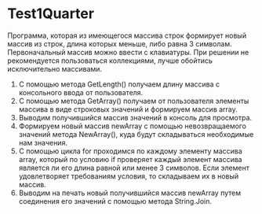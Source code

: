 # Test1Quarter

Программа, которая из имеющегося массива строк формирует новый массив из строк, длина которых меньше, либо равна 3 символам. Первоначальный массив можно ввести с клавиатуры. При решении не рекомендуется пользоваться коллекциями, лучше обойтись исключительно массивами.
1.	С помощью метода GetLength() получаем длину массива с консольного ввода от пользователя.
2.	С помощью метода GetArray() получаем от пользователя элементы массива в виде строковых значений и формируем массив array.
3.	Выводим получившийся массив значений в консоль для просмотра.
4.	Формируем новый массив newArray с помощью невозвращаемого значений метода NewArray(), куда будут складываться необходимые нам значения.
5.	С помощью цикла for проходимся по каждому элементу массива array, который по условию if проверяет каждый элемент массива является ли его длина равной или менее 3 символов. Если элемент удовлетворяет требованиям условия, то складываем их в новый массив.
6.	Выводим на печать новый получившийся массив newArray путем соединения его значений с помощью метода String.Join.
